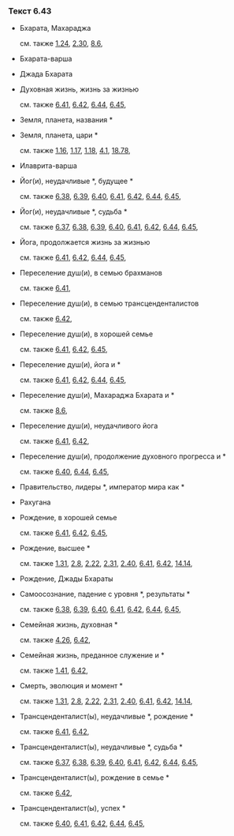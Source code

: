 ### Текст 6.43
	
- Бхарата, Махараджа

	см. также  [1.24](../01/0124.md),  [2.30](../02/0230.md),  [8.6](../08/0806.md), 
	
- Бхарата-варша

	
- Джада Бхарата

	
- Духовная жизнь, жизнь за жизнью

	см. также  [6.41](../06/0641.md),  [6.42](../06/0642.md),  [6.44](../06/0644.md),  [6.45](../06/0645.md), 
	
- Земля, планета, названия \*

	
- Земля, планета, цари \*

	см. также  [1.16](../01/0116.md),  [1.17](../01/0117.md),  [1.18](../01/0118.md),  [4.1](../04/0401.md),  [18.78](../18/1878.md), 
	
- Илаврита-варша

	
- Йог(и), неудачливые \*, будущее \*

	см. также  [6.38](../06/0638.md),  [6.39](../06/0639.md),  [6.40](../06/0640.md),  [6.41](../06/0641.md),  [6.42](../06/0642.md),  [6.44](../06/0644.md),  [6.45](../06/0645.md), 
	
- Йог(и), неудачливые \*, судьба \*

	см. также  [6.37](../06/0637.md),  [6.38](../06/0638.md),  [6.39](../06/0639.md),  [6.40](../06/0640.md),  [6.41](../06/0641.md),  [6.42](../06/0642.md),  [6.44](../06/0644.md),  [6.45](../06/0645.md), 
	
- Йога, продолжается жизнь за жизнью

	см. также  [6.41](../06/0641.md),  [6.42](../06/0642.md),  [6.44](../06/0644.md),  [6.45](../06/0645.md), 
	
- Переселение душ(и), в семью брахманов

	см. также  [6.41](../06/0641.md), 
	
- Переселение душ(и), в семью трансценденталистов

	см. также  [6.42](../06/0642.md), 
	
- Переселение душ(и), в хорошей семье

	см. также  [6.41](../06/0641.md),  [6.42](../06/0642.md),  [6.45](../06/0645.md), 
	
- Переселение душ(и), йога и \*

	см. также  [6.41](../06/0641.md),  [6.42](../06/0642.md),  [6.44](../06/0644.md),  [6.45](../06/0645.md), 
	
- Переселение душ(и), Махараджа Бхарата и \*

	см. также  [8.6](../08/0806.md), 
	
- Переселение душ(и), неудачливого йога

	см. также  [6.41](../06/0641.md),  [6.42](../06/0642.md), 
	
- Переселение душ(и), продолжение духовного прогресса и \*

	см. также  [6.40](../06/0640.md),  [6.44](../06/0644.md),  [6.45](../06/0645.md), 
	
- Правительство, лидеры \*, император мира как \*

	
- Рахугана

	
- Рождение, в хорошей семье

	см. также  [6.41](../06/0641.md),  [6.42](../06/0642.md),  [6.45](../06/0645.md), 
	
- Рождение, высшее \*

	см. также  [1.31](../01/0131.md),  [2.8](../02/0208.md),  [2.22](../02/0222.md),  [2.31](../02/0231.md),  [2.40](../02/0240.md),  [6.41](../06/0641.md),  [6.42](../06/0642.md),  [14.14](../14/1414.md), 
	
- Рождение, Джады Бхараты

	
- Самоосознание, падение с уровня \*, результаты \*

	см. также  [6.38](../06/0638.md),  [6.39](../06/0639.md),  [6.40](../06/0640.md),  [6.41](../06/0641.md),  [6.42](../06/0642.md),  [6.44](../06/0644.md),  [6.45](../06/0645.md), 
	
- Семейная жизнь, духовная \*

	см. также  [4.26](../04/0426.md),  [6.42](../06/0642.md), 
	
- Семейная жизнь, преданное служение и \*

	см. также  [1.41](../01/0141.md),  [6.42](../06/0642.md), 
	
- Смерть, эволюция и момент \*

	см. также  [1.31](../01/0131.md),  [2.8](../02/0208.md),  [2.22](../02/0222.md),  [2.31](../02/0231.md),  [2.40](../02/0240.md),  [6.41](../06/0641.md),  [6.42](../06/0642.md),  [14.14](../14/1414.md), 
	
- Трансценденталист(ы), неудачливые \*, рождение \*

	см. также  [6.41](../06/0641.md),  [6.42](../06/0642.md), 
	
- Трансценденталист(ы), неудачливые \*, судьба \*

	см. также  [6.37](../06/0637.md),  [6.38](../06/0638.md),  [6.39](../06/0639.md),  [6.40](../06/0640.md),  [6.41](../06/0641.md),  [6.42](../06/0642.md),  [6.44](../06/0644.md),  [6.45](../06/0645.md), 
	
- Трансценденталист(ы), рождение в семье \*

	см. также  [6.42](../06/0642.md), 
	
- Трансценденталист(ы), успех \*

	см. также  [6.40](../06/0640.md),  [6.41](../06/0641.md),  [6.42](../06/0642.md),  [6.44](../06/0644.md),  [6.45](../06/0645.md), 
